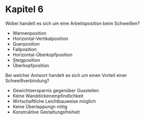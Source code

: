 # Kapitel 6

Wobei handelt es sich um eine Arbeitsposition beim Schweißen?

- Wannenposition
- Horizontal-Vertikalposition
- Querposition
- Fallposition
- Horizontal-Überkopfposition
- Steigposition
- Überkopfposition

Bei welcher Antwort handelt es sich um einen Vorteil einer Schweißverbindung?

- Gewichtsersparnis gegenüber Gussteilen
- Keine Wanddickenempfindlichkeit
- Wirtschaftliche Leichtbauweise möglich
- Keine Überlappungn nötig
- Konstruktive Gestaltungsfreiheit